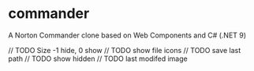 # commander
A Norton Commander clone based on Web Components and C# (.NET 9)

// TODO Size -1 hide, 0 show
// TODO show file icons
// TODO save last path
// TODO show hidden
// TODO last modifed image
